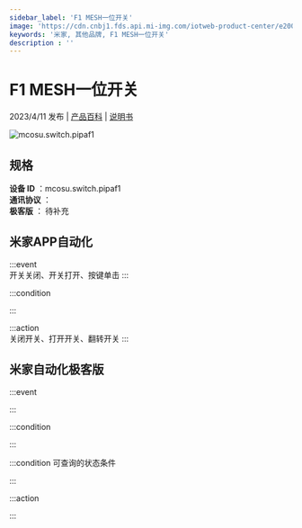 ```yaml
---
sidebar_label: 'F1 MESH一位开关'
image: 'https://cdn.cnbj1.fds.api.mi-img.com/iotweb-product-center/e200f8294e0fd5e67e3662383d5cda5a_1665040246753.png?GalaxyAccessKeyId=AKVGLQWBOVIRQ3XLEW&Expires=9223372036854775807&Signature=r+5rzA69Y5htpvrOUGHq4MOBEzc='
keywords: '米家, 其他品牌, F1 MESH一位开关'
description : ''
---
```

# F1 MESH一位开关

2023/4/11 发布 | [产品百科](https://home.mi.com/webapp/content/baike/product/index.html?model=mcosu.switch.pipaf1/) | [说明书](https://home.mi.com/views/introduction.html?model=mcosu.switch.pipaf1&region=cn)

![mcosu.switch.pipaf1](https://cdn.cnbj1.fds.api.mi-img.com/iotweb-product-center/e200f8294e0fd5e67e3662383d5cda5a_1665040246753.png?GalaxyAccessKeyId=AKVGLQWBOVIRQ3XLEW&Expires=9223372036854775807&Signature=r+5rzA69Y5htpvrOUGHq4MOBEzc=)

## 规格  
> 
**设备 ID** ：mcosu.switch.pipaf1  
**通讯协议** ：  
**极客版**  ： 待补充 


## 米家APP自动化  

:::event  
开关关闭、开关打开、按键单击
:::

:::condition  

:::

:::action   
关闭开关、打开开关、翻转开关
:::

## 米家自动化极客版  

:::event  

:::

:::condition  

:::

:::condition 可查询的状态条件  

:::

:::action  

:::

        
